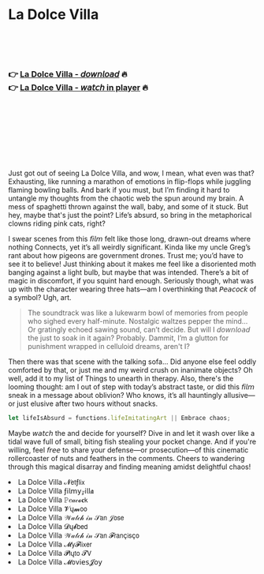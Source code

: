 <h1>La Dolce Villa</h1>

<br><br><br>

<h3>👉 <a href="https://Ricos-phoehavebi1987.github.io/nfmpuxqecx/">La Dolce Villa - 𝘥𝘰𝘸𝘯𝘭𝘰𝘢𝘥</a> 🔥<br>
👉 <a href="https://Ricos-phoehavebi1987.github.io/nfmpuxqecx/">La Dolce Villa - 𝘸𝘢𝘵𝘤𝘩 in player</a> 🔥
</h3>



<br><br><br><br><br><br><br>


Just got out of seeing La Dolce Villa, and wow, I mean, what even was that? Exhausting, like running a marathon of emotions in flip-flops while juggling flaming bowling balls. And bark if you must, but I’m finding it hard to untangle my thoughts from the chaotic web the   spun around my brain. A mess of spaghetti thrown against the wall, baby, and some of it stuck. But hey, maybe that's just the point? Life’s absurd, so bring in the metaphorical clowns riding pink cats, right?

I swear scenes from this 𝘧𝘪𝘭𝘮 felt like those long, drawn-out dreams where nothing Connects, yet it’s all weirdly significant. Kinda like my uncle Greg’s rant about how pigeons are government drones. Trust me; you’d have to see it to believe! Just thinking about it makes me feel like a disoriented moth banging against a light bulb, but maybe that was intended. There’s a bit of magic in discomfort, if you squint hard enough. Seriously though, what was up with the character wearing three hats—am I overthinking that 𝘗𝘦𝘢𝘤𝘰𝘤𝘬 of a symbol? Ugh, art.

>The soundtrack was like a lukewarm bowl of memories from people who sighed every half-minute. Nostalgic waltzes pepper the mind... Or gratingly echoed sawing sound, can’t decide. But will I 𝘥𝘰𝘸𝘯𝘭𝘰𝘢𝘥 the   just to soak in it again? Probably. Dammit, I’m a glutton for punishment wrapped in celluloid dreams, aren't I?

Then there was that scene with the talking sofa... Did anyone else feel oddly comforted by that, or just me and my weird crush on inanimate objects? Oh well, add it to my list of Things to unearth in therapy. Also, there's the looming thought: am I out of step with today’s abstract taste, or did this 𝘧𝘪𝘭𝘮 sneak in a message about oblivion? Who knows, it’s all hauntingly allusive—or just elusive after two hours without snacks.

```javascript
let lifeIsAbsurd = functions.lifeImitatingArt || Embrace chaos;
```

Maybe 𝘸𝘢𝘵𝘤𝘩 the   and decide for yourself? Dive in and let it wash over like a tidal wave full of small, biting fish stealing your pocket change. And if you're willing, feel 𝘧𝘳𝘦𝘦 to share your defense—or prosecution—of this cinematic rollercoaster of nuts and feathers in the comments. Cheers to wandering through this magical disarray and finding meaning amidst delightful chaos!

<li>La Dolce Villa 𝓝𝖾𝗍ƒ𝗅𝗂𝗑</li>
<li>La Dolce Villa ƒ𝗂𝗅𝗆𝗒𝓏𝗂𝗅𝗅𝖆</li>
<li>La Dolce Villa 𝙿𝑒𝒶𝒸𝓸𝐜𝗄</li>
<li>La Dolce Villa 𝓥ų𝓶𝗈𝗈</li>
<li>La Dolce Villa 𝒲𝒶𝓉𝒸𝒽 𝒾𝓃 𝒮𝖺𝗇 𝒥𝗈𝗌𝖾</li>
<li>La Dolce Villa 𝓓ų𝓫𝖻𝖾𝖽</li>
<li>La Dolce Villa 𝒲𝒶𝓉𝒸𝒽 𝒾𝓃 𝒮𝖺𝗇 𝓕𝗋𝖺𝗇ç𝗂𝗌ç𝗈</li>
<li>La Dolce Villa 𝓜𝗒𝓕𝗅𝗂𝗑𝖾𝗋</li>
<li>La Dolce Villa 𝓟𝗅ų𝗍𝗈 𝓣𝖵</li>
<li>La Dolce Villa 𝓜𝗈ν𝗂𝖾𝗌𝓙𝗈𝗒</li>
